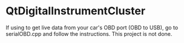 # QtDigitalInstrumentCluster
If using to get live data from your car's OBD port (OBD to USB), go to serialOBD.cpp and follow the instructions. This project is not done.
